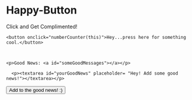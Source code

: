 # Happy-Button
Click and Get Complimented!
<!doctype html>
<html>
 <head> 
  <title>Sandboxing 101</title>
   <script>
// CREATE SENTANCES INTO NUMBERS IN ORDER TO % THEM??
 //HOOK UP REMAINDER VARIABLE TO  THE FUNCTION feelGoodButton.
 //So....how about an app that displays good news throughout the day. You also can send good news to a friend that they can download to their phone to display throughout the day. 
   var counter = 0;

   var someGoodMessages = ["You are an awesome person!" , "Thanks for pressing this button! You are great!" , "Keep trying! You can do impossible things!"];


   		var feelGoodButtonMessages = ["Press me to hear some good news!" , "You need to feel good about yourself, press me!", "Do you want to know something good about yourself? Press me!"];

   function numberCounter(numberCounter) {
   	
   		var remainder = counter % someGoodMessages.length;

         var buttonRemainder = counter % feelGoodButtonMessages.length;

   		var currentMessage = someGoodMessages[remainder];
   		document.getElementById("someGoodMessages").innerHTML = currentMessage;

   		var buttonMessage = feelGoodButtonMessages[buttonRemainder];
   		numberCounter.innerHTML = buttonMessage;

   		console.log(counter , remainder , buttonRemainder );
         counter += 1;

   	}
   function addToGoodMessages(){

      var messageInputBox = document.getElementById("yourGoodNews");

      if(messageInputBox.value.trim() == ""){

         messageInputBox.placeholder = "You didn't add anything. Put in some good news!";

      }

      else{
         someGoodMessages.push(messageInputBox.value);
         messageInputBox.placeholder = "Hey! Add some good news!";
      }

      messageInputBox.value = null;
      

   }

   </script>
   <style>
   textarea{
      width: 250px;
      height: 100px;
   }
   </style>
 </head>
 <body>
 
 	<button onclick="numberCounter(this)">Hey...press here for something cool.</button>



 	<p>Good News: <a id="someGoodMessages"></a></p>

   <section id="hidden_note_number"></section>

      <p><textarea id="yourGoodNews" placeholder= "Hey! Add some good news!"></textarea></p>

   <button onclick="addToGoodMessages()">Add to the good news! :)</button>

 </body>
 </html>
